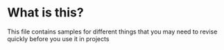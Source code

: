 # What is this?

This file contains samples for different things that you may need to revise quickly before you use it in projects